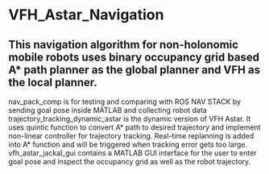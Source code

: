 # VFH_Astar_Navigation
## This navigation algorithm for non-holonomic mobile robots uses binary occupancy grid based A* path planner as the global planner and VFH as the local planner.
nav_pack_comp is for testing and comparing with ROS NAV STACK by sending goal pose inside MATLAB and collecting robot data
trajectory_tracking_dynamic_astar is the dynamic version of VFH Astar. It uses quintic function to convert A* path to desired trajectory and implement non-linear controller for trajectory tracking. Real-time replanning is added into A* function and will be triggered when tracking error gets too large.
vfh_astar_jackal_gui contains a MATLAB GUI interface for the user to enter goal pose and inspect the occupancy grid as well as the robot trajectory.
